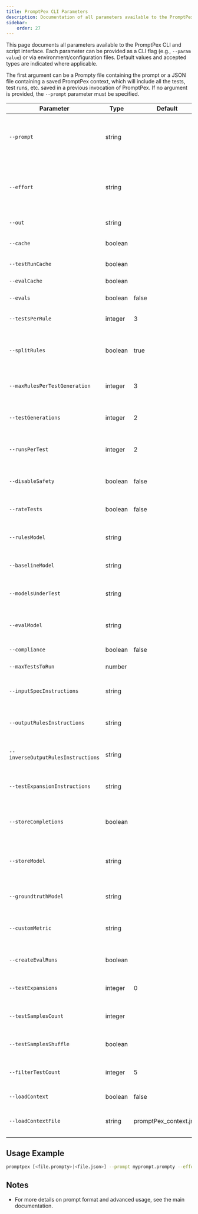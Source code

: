 ```yaml
---
title: PromptPex CLI Parameters
description: Documentation of all parameters available to the PromptPex CLI and script interface.
sidebar:
    order: 27
---
```

This page documents all parameters available to the PromptPex CLI and script interface. Each parameter can be provided as a CLI flag (e.g., `--param value`) or via environment/configuration files. Default values and accepted types are indicated where applicable.

The first argument can be a Prompty file containing the prompt or a JSON file containing a saved PromptPex context, which will include all the tests, test runs, etc. saved in a previous invocation of PromptPex. If no argument is provided, the `--prompt` parameter must be specified.

| Parameter | Type | Default | Description |
|-----------|------|---------|-------------|
| `--prompt` | string |         | Prompt template to analyze. Provide inline or via file. Supports [prompty](https://prompty.ai/) markdown format. |
| `--effort` | string |         | Effort level for test generation. One of: `min`, `low`, `medium`, `high`. Influences test count and complexity. |
| `--out` | string |         | Output folder for generated files. |
| `--cache` | boolean |         | Cache all LLM calls for faster experimentation. |
| `--testRunCache` | boolean |         | Cache test run results in files. |
| `--evalCache` | boolean |         | Cache evaluation results in files. |
| `--evals` | boolean | false   | Evaluate the test results. |
| `--testsPerRule` | integer | 3       | Number of tests to generate per rule (1-10). |
| `--splitRules` | boolean | true    | Split rules and inverse rules in separate prompts for test generation. |
| `--maxRulesPerTestGeneration` | integer | 3 | Max rules per test generation (affects test complexity). |
| `--testGenerations` | integer | 2       | Number of times to amplify test generation (1-10). |
| `--runsPerTest` | integer | 2       | Number of runs per test during evaluation (1-100). |
| `--disableSafety` | boolean | false   | Disable safety system prompts and content safety checks. |
| `--rateTests` | boolean | false   | Generate a report rating the quality of the test set. |
| `--rulesModel` | string |         | Model used to generate rules (can override 'rules' alias). |
| `--baselineModel` | string |         | Model used to generate baseline tests. |
| `--modelsUnderTest` | string |         | Semicolon-separated list of models to run the prompt against. |
| `--evalModel` | string |         | Semicolon-separated list of models to use for test evaluation. |
| `--compliance` | boolean | false   | Evaluate test result compliance. |
| `--maxTestsToRun` | number  |         | Maximum number of tests to run. |
| `--inputSpecInstructions` | string |         | Additional instructions for input specification generation. |
| `--outputRulesInstructions` | string |         | Additional instructions for output rules generation. |
| `--inverseOutputRulesInstructions` | string |         | Additional instructions for inverse output rules generation. |
| `--testExpansionInstructions` | string |         | Additional instructions for test expansion generation. |
| `--storeCompletions` | boolean |         | Store chat completions using Azure OpenAI stored completions. |
| `--storeModel` | string |         | Model used to create stored completions (can override 'store' alias). |
| `--groundtruthModel` | string |         | Model used to generate groundtruth outputs. |
| `--customMetric` | string |         | Custom test evaluation template (as a prompt). |
| `--createEvalRuns` | boolean |         | Create an Evals run in OpenAI Evals (requires `OPENAI_API_KEY`). |
| `--testExpansions` | integer | 0       | Number of test expansion phases (0-5). |
| `--testSamplesCount` | integer |         | Number of test samples to include for rules/test generation. |
| `--testSamplesShuffle` | boolean |         | Shuffle test samples before generating tests. |
| `--filterTestCount` | integer | 5       | Number of tests to include in filtered output of evalTestCollection. |
| `--loadContext` | boolean | false   | Load context from a file. |
| `--loadContextFile` | string | promptPex_context.json | Filename to load PromptPexContext from before running. |

## Usage Example

```sh
promptpex [<file.prompty>|<file.json>] --prompt myprompt.prompty --effort=medium --out=results/ --evals=true --modelsUnderTest="openai:gpt-4o;ollama:llama3.3:70b" --evalModel="openai:gpt-4o" --rateTests=true
```

## Notes

- For more details on prompt format and advanced usage, see the main documentation.
